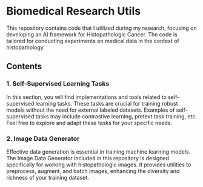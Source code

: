 # Biomedical Research Utils

This repository contains code that I utilized during my research, focusing on developing an AI framework for Histopathologic Cancer. The code is tailored for conducting experiments on medical data in the context of histopathology.

## Contents

### 1. Self-Supervised Learning Tasks

In this section, you will find implementations and tools related to self-supervised learning tasks. These tasks are crucial for training robust models without the need for external labeled datasets. Examples of self-supervised tasks may include contrastive learning, pretext task training, etc. Feel free to explore and adapt these tasks for your specific needs.

### 2. Image Data Generator

Effective data generation is essential in training machine learning models. The Image Data Generator included in this repository is designed specifically for working with histopathologic images. It provides utilities to preprocess, augment, and batch images, enhancing the diversity and richness of your training dataset.
